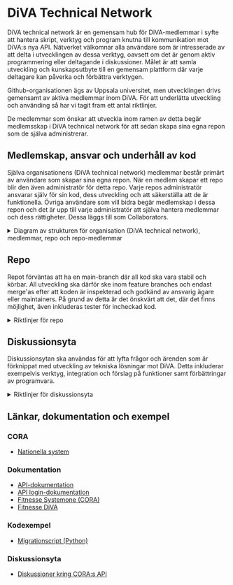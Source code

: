 # DiVA Technical Network

DiVA technical network är en gemensam hub för DiVA-medlemmar i syfte att hantera skript, verktyg och program knutna till kommunikation mot DiVA:s nya API. Nätverket välkomnar alla användare som är intresserade av att delta i utvecklingen av dessa verktyg, oavsett om det är genom aktiv programmering eller deltagande i diskussioner. Målet är att samla utveckling och kunskapsutbyte till en gemensam plattform där varje deltagare kan påverka och förbättra verktygen.

Github-organisationen ägs av Uppsala universitet, men utvecklingen drivs gemensamt av aktiva medlemmar inom DiVA. För att underlätta utveckling och använding så har vi tagit fram ett antal riktlinjer.

De medlemmar som önskar att utveckla inom ramen av detta begär medlemsskap i DiVA technical network för att sedan skapa sina egna repon som de själva administrerar.

## Medlemskap, ansvar och underhåll av kod
Själva organisationens (DiVA technical network) medlemmar består primärt av användare som skapar sina egna repon. När en medlem skapar ett repo blir den även administratör för detta repo. Varje repos administratör ansvarar själv för sin kod, dess utveckling och att säkerställa att de är funktionella. 
Övriga användare som vill bidra begär medlemskap i dessa repon och det är upp till varje administratör att själva hantera medlemmar och dess rättigheter. Dessa läggs till som Collaborators.
<details>
<summary>Diagram av strukturen för organisation (DiVA technical network), medlemmar, repo och repo-medlemmar</summary>

```mermaid
graph TB
    subgraph Organization [**DiVA technical network**]
        subgraph OrgMembers [**Org-medlemmar**]
            Medlem1[Medlem 1]
            Medlem2[Medlem 2]
        end

        subgraph Repo2 [**Repo**]
            Admin2[Admin: Medlem 2]
            subgraph RepoMembers2 [**Repo-medlemmar**]
                repo2Maintain[Collaborator: maintain]
                repo2Write[Collaborator: write]
                repo2Read[Collaborator: read]
            end
        end

        subgraph Repo1 [**Repo**]
            Admin1[Admin: Medlem 1]
            subgraph RepoMembers1 [**Repo-medlemmar**]
                repo1Maintain[Collaborator: maintain]
                repo1Write[Collaborator: write]
                repo1Read[Collaborator: read]
            end
        end
        
        Medlem1 --> Admin1
        Admin1 --> RepoMembers1
        Medlem2 --> Admin2
        Admin2 --> RepoMembers2
    end

    style Organization fill:#444,stroke:#333,stroke-width:2px
    style OrgMembers fill:#888,stroke:#333,stroke-width:1px
    style Repo1 fill:#666,stroke:#333,stroke-width:4px
    style Repo2 fill:#666,stroke:#333,stroke-width:4px
    style RepoMembers1 fill:#888,stroke:#333,stroke-width:1px
    style RepoMembers2 fill:#888,stroke:#333,stroke-width:1px
```

</details>

## Repo
Repot förväntas att ha en main-branch där all kod ska vara stabil och körbar. All utveckling ska därför ske inom feature branches och endast merge'as efter att koden är inspekterad och godkänd av ansvarig ägare eller maintainers. På grund av detta är det önskvärt att det, där det finns möjlighet, även inkluderas tester för incheckad kod.
<details>
<summary>Riktlinjer för repo</summary>

* För att förenkla utveckling och användning förväntas varje verktyg att ha en tillhörande dokumentation eller **README**.
* Viktig information om verktyget ska vara med, så som specifika miljöinställningar, externa beroenden och fungerande exempel på hur verktyget används.
* Kodkvalité och kodstil bör upprättas enligt bestämda regler per verktyg och beroende av språk det utvecklas i (t.ex. pylint + PEP-8).
* För varje verktyg förväntas det även att finnas en tillhörande **CHANGELOG** för att enkelt följa utvecklingen och dess funktioner.
* Det är givetvis även viktigt att känslig data som lösenord, API-nycklar osv inte checkas in i repot. Detta betyder även att det skall finnas en uppdaterad .gitignore för att säkerställa att inga oönskade filer kommer med.

_Vid eventuella konflikter gällande kodkvalité eller design så skall dessa lösas av av repots ägare och/eller maintainers om sådana finns._

</details>

## Diskussionsyta
Diskussionsytan ska användas för att lyfta frågor och ärenden som är förknippat med utveckling av tekniska lösningar mot DiVA. Detta inkluderar exempelvis verktyg, integration och förslag på funktioner samt förbättringar av programvara.
<details>
<summary>Riktlinjer för diskussionsyta</summary>

* Skapa tydliga rubriker och innehåll som beskriver syfte och eventuell bakgrund till diskussionen.
* För att underlätta organisering och moderering ska kategorier och etiketter användas för varje diskussion.
* Moderering sker av ägare eller medlemmar av teamet Maintain.
* För eventuella buggrapporter ska Issues användas, inte diskussionsytan.

</details>

## Länkar, dokumentation och exempel
### CORA
* [Nationella system](https://github.com/lsu-ub-uu)
  
### Dokumentation
* [API-dokumentation](https://cora.epc.ub.uu.se/diva/rest/)
* [API login-dokumentation](https://cora.epc.ub.uu.se/diva/login/)
* [Fitnesse Systemone (CORA)](https://cora.epc.ub.uu.se/systemone/fitnesse/FrontPage)
* [Fitnesse DiVA](https://cora.epc.ub.uu.se/diva/fitnesse/FrontPage)

### Kodexempel
* [Migrationscript (Python)](https://github.com/lsu-ub-uu/cora-datadevelopment)

### Diskussionsyta
* [Diskussioner kring CORA:s API](https://github.com/DiVA-Technical-Network/discussions)
